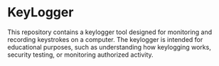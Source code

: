 # KeyLogger
This repository contains a keylogger tool designed for monitoring and recording keystrokes on a computer. The keylogger is intended for educational purposes, such as understanding how keylogging works, security testing, or monitoring authorized activity.
